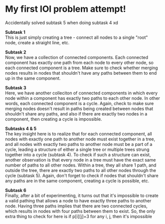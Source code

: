 # My first IOI problem attempt!  
Accidentally solved subtask 5 when doing subtask 4 xd  

__Subtask 1__  
This is just simply creating a tree - connect all nodes to a single "root" node, create a straight line, etc.  

__Subtask 2__  
Now, we have a collection of connected components. Each connected component has exactly one path from each node to every other node, so each connected component is a tree. Make sure to check whether merging nodes results in nodes that shouldn't have any paths between them to end up in the same component.  

__Subtask 3__  
Here, we have another colleciton of connected components in which every node within a component has exactly two paths to each other node. In other words, each connected component is a cycle. Again, check to make sure merging nodes doesn't result in paths being created between nodes that shouldn't share any paths, and also if there are exactly two nodes in a component, then creating a cycle is impossible.  

__Subtasks 4 & 5__  
The key insight here is to realize that for each connected component, all nodes with exactly one path to another node must exist together in a tree, and all nodes with exactly two paths to another node must be a part of a cycle, leading a structure of either a single tree or multiple trees strung together into a cycle (subtask 4). To check if such a structure can exist, another observation is that every node in a tree must have the exact same number of paths to all other nodes. Within a tree, they all share 1 path, and outside the tree, there are exactly two paths to all other nodes through the cycle (subtask 5). Again, don't forget to check if nodes that shouldn't share any paths are in the same component, creating a cycle is possible, etc.  

__Subtask 6__  
Finally, after a bit of experimenting, it turns out that it's impossible to create a valid pathing that allows a node to have exactly three paths to another node. Having three paths implies that there are two connected cycles, which results in nodes with four paths between them to exist. So, the only extra thing to check for here is if p[i][j]=3 for any i, j, then it's impossible
